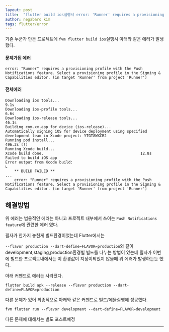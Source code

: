 ```yaml
---
layout: post
title:  "flutter build ios실행시 error: 'Runner' requires a provisioning profile with the Push Notifications feature 에러"
author: negabaro kim
tags: flutter/error
---
```


기존 누군가 만든 프로젝트에 `fvm flutter build ios`실행시 아래와 같은 에러가 발생했다.

#### 문제가된 에러

```
error: "Runner" requires a provisioning profile with the Push Notifications feature. Select a provisioning profile in the Signing & Capabilities editor. (in target 'Runner' from project 'Runner')
```

#### 전체에러

```
Downloading ios tools...                                            9.1s
Downloading ios-profile tools...                                    6.6s
Downloading ios-release tools...                                   46.1s
Building com.xx.app for device (ios-release)...
Automatically signing iOS for device deployment using specified development team in Xcode project: YTGT8WXCB2
Running pod install...                                            496.2s (!)
Running Xcode build...
Xcode build done.                                           12.8s
Failed to build iOS app
Error output from Xcode build:
↳
    ** BUILD FAILED **
...
    error: "Runner" requires a provisioning profile with the Push Notifications feature. Select a provisioning profile in the Signing & Capabilities editor. (in target 'Runner' from project 'Runner')
```


## 해결방법

위 에러는 범용적인 에러는 아니고 프로젝트 내부에서 쓰이는 `Push Notifications feature`에 관련한 에러 였다.

필자가 한가지 놓친게 빌드환경이었는데 Flutter에서는 

```--flavor production --dart-define=FLAVOR=production```와 같이 development,staging,production환경별 빌드를 나누는 방법이 있는데 필자가 이번에 빌드한 프로젝트내에서는 이 환경값이 지정이되있지 않을때 위 에러가 발생하는듯 했다.

아래 커맨드로 에러는 사라졌다.

```
flutter build apk --release --flavor production --dart-define=FLAVOR=production
```

다른 문제가 있어 최종적으로 아래와 같은 커맨드로 빌드/에뮬실행에 성공했다.

```
fvm flutter run --flavor development --dart-define=FLAVOR=development 
```

다른 문제에 대해서는 별도 포스트예정


---


[link]: https://stackoverflow.com/questions/61605862/missing-provisional-profile-feature-when-building-using-fastlane-jenkins

